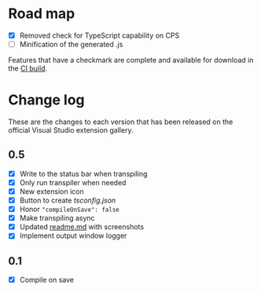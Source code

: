 # Road map

- [x] Removed check for TypeScript capability on CPS
- [ ] Minification of the generated .js

Features that have a checkmark are complete and available for
download in the
[CI build](http://vsixgallery.com/extension/d6330ef4-ab82-4ab1-9828-4e43639e7521/).

# Change log

These are the changes to each version that has been released
on the official Visual Studio extension gallery.

## 0.5

- [x] Write to the status bar when transpiling
- [x] Only run transpiler when needed
- [x] New extension icon
- [x] Button to create *tsconfig.json*
- [x] Honor `"compileOnSave": false`
- [x] Make transpiling async
- [x] Updated [readme.md](README.md) with screenshots
- [x] Implement output window logger

## 0.1

- [x] Compile on save